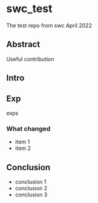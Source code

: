 # swc_test
The test repo from swc April 2022

## Abstract
Useful contribution

## Intro

## Exp
exps

### What changed
- item 1
- item 2

## Conclusion
- conclusion 1
- conclusion 2
- conclusion 3
